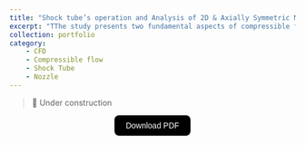 ```yaml
---
title: "Shock tube’s operation and Analysis of 2D & Axially Symmetric Minimum Length Nozzles (MLN)"
excerpt: "TThe study presents two fundamental aspects of compressible fluid dynamics. It examines a shock tube, analyzing flow properties, time discretization, gas variations, and geometry. Additionally, it explores the design of supersonic nozzles, using the method of characteristics to define the geometry of 2D planar and axisymmetric minimum length nozzles. <br/><img src='/images/portfolio/shocktube.png' style='display: block; margin-top: 20px; margin-left: auto; margin-right: auto; width: 70%; height: auto;'>"
collection: portfolio
category:
    - CFD
    - Compressible flow
    - Shock Tube
    - Nozzle
---
```



> 🚧 Under construction



<div style="display: flex; justify-content: center; align-items: center;">
  <a href="https://joaogaspar00.github.io/files/projects/HW2_AERO3.pdf" target="_blank">
    <button style="
      padding: 10px 20px;
      font-size: 14px;
      background-color: black;
      color: white;
      border: none;
      border-radius: 8px;
      cursor: pointer;
      transition: background-color 0.3s;">
      Download PDF
    </button>
  </a>
</div>


